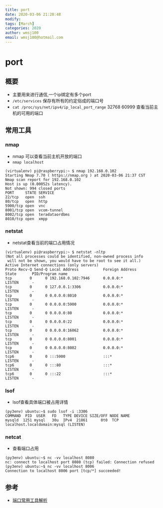 ```yaml
---
title: port
date: 2020-03-06 21:28:48
modify: 
tags: [March]
categories: 2020
author: wmsj100
email: wmsj100@hotmail.com
---
```


# port

## 概要

- 主要用来进行通信,一个ip绑定有多个port
- `/etc/services` 保存有所有的约定俗成的端口号
- `cat /proc/sys/net/ipv4/ip_local_port_range` 32768	60999 查看当前主机的可用的端口

## 常用工具

### nmap

- nmap 可以查看当前主机开放的端口
- `nmap localhost`
```
(virtualenv) pi@raspberrypi:~ $ nmap 192.168.0.102
Starting Nmap 7.70 ( https://nmap.org ) at 2020-03-06 21:37 CST
Nmap scan report for 192.168.0.102
Host is up (0.00052s latency).
Not shown: 994 closed ports
PORT     STATE SERVICE
22/tcp   open  ssh
80/tcp   open  http
5900/tcp open  vnc
8001/tcp open  vcom-tunnel
8002/tcp open  teradataordbms
8010/tcp open  xmpp
```

### netstat

- netstat查看当前的端口占用情况
```
(virtualenv) pi@raspberrypi:~ $ netstat -nltp
(Not all processes could be identified, non-owned process info
 will not be shown, you would have to be root to see it all.)
Active Internet connections (only servers)
Proto Recv-Q Send-Q Local Address           Foreign Address         State       PID/Program name
tcp        0      0 192.168.0.102:7946      0.0.0.0:*               LISTEN      -
tcp        0      0 127.0.0.1:3306          0.0.0.0:*               LISTEN      -
tcp        0      0 0.0.0.0:8010            0.0.0.0:*               LISTEN      -
tcp        0      0 0.0.0.0:5900            0.0.0.0:*               LISTEN      -
tcp        0      0 0.0.0.0:80              0.0.0.0:*               LISTEN      -
tcp        0      0 0.0.0.0:22              0.0.0.0:*               LISTEN      -
tcp        0      0 0.0.0.0:16062           0.0.0.0:*               LISTEN      -
tcp        0      0 0.0.0.0:8001            0.0.0.0:*               LISTEN      -
tcp        0      0 0.0.0.0:8002            0.0.0.0:*               LISTEN      -
tcp6       0      0 :::5900                 :::*                    LISTEN      -
tcp6       0      0 :::80                   :::*                    LISTEN      -
tcp6       0      0 :::22                   :::*                    LISTEN      -
```

### lsof

- lsof查看具体端口被占用详情
```
(py3env) ubuntu:~$ sudo lsof -i :3306
COMMAND  PID  USER   FD   TYPE DEVICE SIZE/OFF NODE NAME
mysqld  1251 mysql   30u  IPv4  21861      0t0  TCP localhost.localdomain:mysql (LISTEN)
```

### netcat

- 查看端口占用
```
(py3env) ubuntu:~$ nc -vv localhost 8080
nc: connect to localhost port 8080 (tcp) failed: Connection refused
(py3env) ubuntu:~$ nc -vv localhost 8006
Connection to localhost 8006 port [tcp/*] succeeded!
```

## 参考

- [端口常用工具解析](https://blog.csdn.net/appleyuchi/article/details/80188843)
